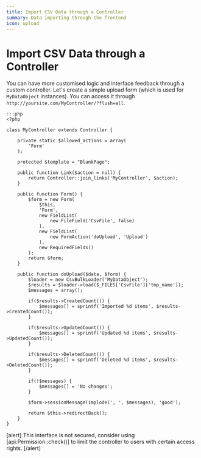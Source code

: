 ```yaml
---
title: Import CSV Data through a Controller
summary: Data importing through the frontend
icon: upload
---
```

# Import CSV Data through a Controller

You can have more customised logic and interface feedback through a custom controller. Let's create a simple upload 
form (which is used for `MyDataObject` instances). You can access it through 
`http://yoursite.com/MyController/?flush=all`.

	:::php
	<?php

	class MyController extends Controller {

		private static $allowed_actions = array(
			'Form'
		);

		protected $template = "BlankPage";

		public function Link($action = null) {
			return Controller::join_links('MyController', $action);
		}

		public function Form() {
			$form = new Form(
				$this,
				'Form',
				new FieldList(
					new FileField('CsvFile', false)
				),
				new FieldList(
					new FormAction('doUpload', 'Upload')
				),
				new RequiredFields()
			);
			return $form;
		}

		public function doUpload($data, $form) {
			$loader = new CsvBulkLoader('MyDataObject');
			$results = $loader->load($_FILES['CsvFile']['tmp_name']);
			$messages = array();

			if($results->CreatedCount()) {
				$messages[] = sprintf('Imported %d items', $results->CreatedCount());
			}

			if($results->UpdatedCount()) {
				$messages[] = sprintf('Updated %d items', $results->UpdatedCount());
			}

			if($results->DeletedCount()) {
				$messages[] = sprintf('Deleted %d items', $results->DeletedCount());
			}

			if(!$messages) {
				$messages[] = 'No changes';
			}

			$form->sessionMessage(implode(', ', $messages), 'good');

			return $this->redirectBack();
		}
	}

[alert]
This interface is not secured, consider using [api:Permission::check()] to limit the controller to users with certain 
access rights.
[/alert]
